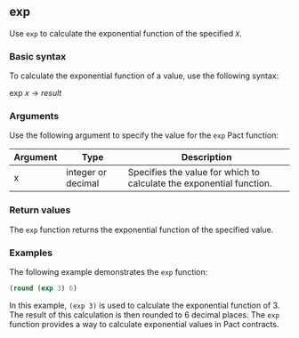 ## exp
Use `exp` to calculate the exponential function of the specified *`X`*.

### Basic syntax

To calculate the exponential function of a value, use the following syntax:

exp *x* -> *result*

### Arguments

Use the following argument to specify the value for the `exp` Pact function:

| Argument | Type             | Description                                 |
|----------|------------------|---------------------------------------------|
| x        | integer or decimal| Specifies the value for which to calculate the exponential function. |

### Return values

The `exp` function returns the exponential function of the specified value.

### Examples

The following example demonstrates the `exp` function:

```lisp
(round (exp 3) 6)
```

In this example, `(exp 3)` is used to calculate the exponential function of 3. The result of this calculation is then rounded to 6 decimal places. The `exp` function provides a way to calculate exponential values in Pact contracts.
